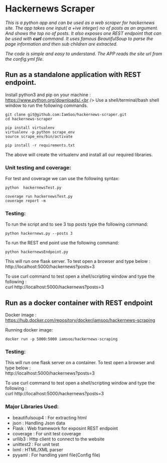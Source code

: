 # Hackernews Scraper


*This is a python app and can be used as a web scraper for hackernews site. The app takes one input( a +ive integer) no of posts as an argument.*
*And shows the top no of posts. It also exposes one REST endpoint that can be used with <b>curl</b> command.*
*It uses famous BeautifulSoup to parse the page information and then sub children are extracted.*

*The code is simple and easy to understand. The APP reads the site url from the config.yml file.*


## Run as a standalone application with REST endpoint.
Install python3 and pip on your machine : https://www.python.org/downloads/.<br />
Use a shell/terminal/bash shell window to run the following commands.<br />

```
git clone git@github.com:IamSoo/hackernews-scraper.git
cd hackernews-scraper

pip install virtualenv
virtualenv -p python scrape_env
source scrape_env/bin/activate

pip install -r requirements.txt

```
The above will create the virtualenv and install all our required libraries.<br />

### Unit testing and coverage:</br>
For test and coverage we can use the following syntax:</br>

```
python  hackernewsTest.py

coverage run hackernewsTest.py
coverage report -m
```
### Testing:</br>
To run the script and to see 3 top posts type the following command:
```
python hackernews.py --posts 3

```
To run the REST end point use the following command:
```
python hackernewsEndpoint.py

```
This will run one flask server. To test open a browser and type below :<br/>
http://localhost:5000/hackernews?posts=3

To use curl command to test open a shell/scripting window and type the following :<br/>
curl http://localhost:5000/hackernews?posts=3


## Run as a docker container with REST endpoint
Docker image : https://hub.docker.com/repository/docker/iamsoo/hackernews-scraping

Running docker image:

```
docker run -p 5000:5000 iamsoo/hackernews-scraping

```
### Testing:</br>

This will run one flask server on a container. To test open a browser and type below :<br/>
http://localhost:5000/hackernews?posts=3

To use curl command to test open a shell/scripting window and type the following :<br/>
curl http://localhost:5000/hackernews?posts=3


### Major Libraries Used:

 * beautifulsoup4 : For extracting html
 * json : Handling Json data
 * Flask : Web framework for exposint REST endpoint
 * coverage : For unit test coverage
 * urllib3 : Http client to connect to the website
 * unittest2 : For unit test
 * lxml : HTML/XML parser
 * pyyaml : For handling yaml file(Config file)

